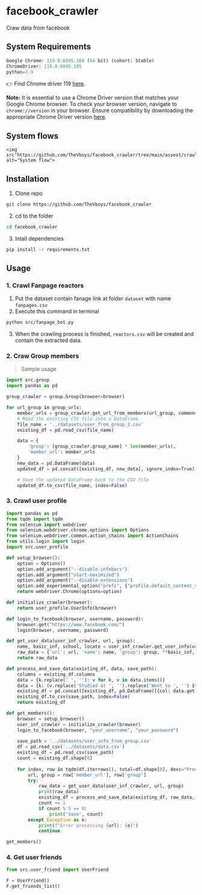 # facebook_crawler
Craw data from facebook


## System Requirements

```python
Google Chrome: 119.0.6045.160 (64 bit) (cohort: Stable)
ChromeDriver: 119.0.6045.105 
python=3.9
```

👉 Find Chrome driver 119 [here](https://googlechromelabs.github.io/chrome-for-testing/).

**Note:** It is essential to use a Chrome Driver version that matches your Google Chrome browser. To check your browser version, navigate to `chrome://version` in your browser. Ensure compatibility by downloading the appropriate Chrome Driver version [here](https://chromedriver.chromium.org/downloads).

## System flows

<p align="center">
    
    <img src"https://github.com/TheVboys/facebook_crawler/tree/main/assest/crawl_flow.png"  alt="System flow">

</p>

## Installation

1. Clone repo   
```bash
git clone https://github.com/TheVboys/facebook_crawler
```
2. cd to the folder

```bash
cd facebook_crawler
```
3. Intall dependencies
```bash
pip install -r requirements.txt
```

## Usage

### 1. Crawl Fanpage reactors

1. Put the dataset contain fanage link at folder `dataset` with name `fanpages.csv`
2. Execute this command in terminal
```bash
python src/fanpage_bot.py
```
3. When the crawling process is finished, `reactors.csv` will be created and contain the extracted data.

### 2. Craw Group members

> Sample usage

```python
import src.group
import pandas as pd

group_crawler = group.Group(browser=browser)

for url_group in group_urls:
    member_urls = group_crawler.get_url_from_members(url_group, common=True, max_user=20)
    # Read the existing CSV file into a DataFrame
    file_name = '../datasets/user_from_group_2.csv'
    existing_df = pd.read_csv(file_name)

    data = {
        'group': [group_crawler.group_name] * len(member_urls),
        'member_url': member_urls
    }
    new_data = pd.DataFrame(data)
    updated_df = pd.concat([existing_df, new_data], ignore_index=True)

    # Save the updated DataFrame back to the CSV file
    updated_df.to_csv(file_name, index=False)
```

### 3. Crawl user profile

```python
import pandas as pd
from tqdm import tqdm
from selenium import webdriver
from selenium.webdriver.chrome.options import Options
from selenium.webdriver.common.action_chains import ActionChains
from utils.login import login
import src.user_profile

def setup_browser():
    option = Options()
    option.add_argument("--disable-infobars")
    option.add_argument("start-maximized")
    option.add_argument("--disable-extensions")
    option.add_experimental_option("prefs", {"profile.default_content_setting_values.notifications": 1})
    return webdriver.Chrome(options=option)

def initialize_crawler(browser):
    return user_profile.UserInfo(browser)

def login_to_facebook(browser, username, password):
    browser.get("https://www.facebook.com/")
    login(browser, username, password)

def get_user_data(user_inf_crawler, url, group):
    name, basic_inf, school, locate = user_inf_crawler.get_user_info(url)
    raw_data = {'url': url, 'name': name, 'group': group, **basic_inf, **school, **locate}
    return raw_data

def process_and_save_data(existing_df, data, save_path):
    columns = existing_df.columns
    data = {k.replace(' ', ''): v for k, v in data.items()}
    data = {k: (v.replace('Studied at ', '').replace('Went to ', '') if k in ['Highschool', 'College'] else v) for k, v in data.items()}
    existing_df = pd.concat([existing_df, pd.DataFrame([{col: data.get(col, None) for col in columns}])], ignore_index=True)
    existing_df.to_csv(save_path, index=False)
    return existing_df

def get_members():
    browser = setup_browser()
    user_inf_crawler = initialize_crawler(browser)
    login_to_facebook(browser, "your_username", "your_password")
    
    save_path = '../datasets/user_info_from_group.csv'
    df = pd.read_csv('../datasets/data.csv')
    existing_df = pd.read_csv(save_path)
    count = existing_df.shape[0]
    
    for index, row in tqdm(df.iterrows(), total=df.shape[0], desc="Processing rows"):
        url, group = row['member_url'], row['group']
        try:
            raw_data = get_user_data(user_inf_crawler, url, group)
            print(raw_data)
            existing_df = process_and_save_data(existing_df, raw_data, save_path)
            count += 1
            if count % 5 == 0:
                print('save', count)
        except Exception as e:
            print(f"Error processing {url}: {e}")
            continue

get_members()
```

### 4. Get user friends

```python
from src.user_friend import UserFriend

F = UserFriend()
F.get_friends_list()
```

